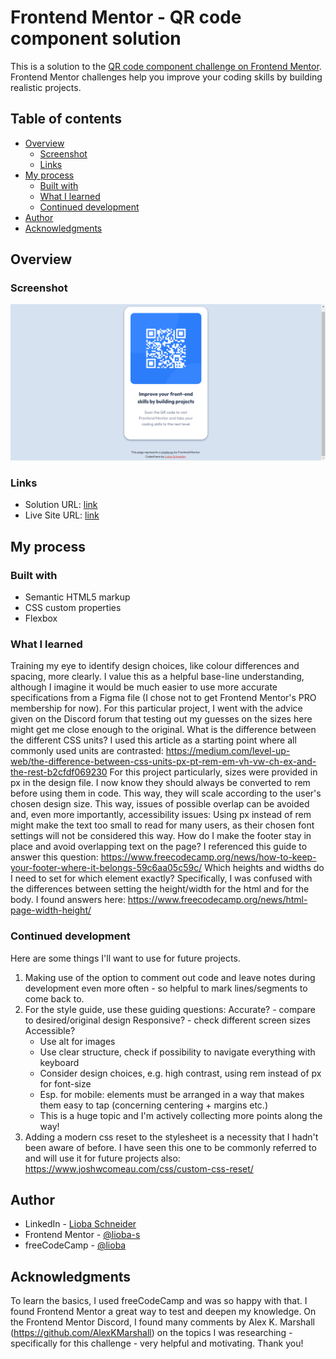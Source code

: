 # Frontend Mentor - QR code component solution

This is a solution to the [QR code component challenge on Frontend Mentor](https://www.frontendmentor.io/challenges/qr-code-component-iux_sIO_H). Frontend Mentor challenges help you improve your coding skills by building realistic projects. 

## Table of contents

- [Overview](#overview)
  - [Screenshot](#screenshot)
  - [Links](#links)
- [My process](#my-process)
  - [Built with](#built-with)
  - [What I learned](#what-i-learned)
  - [Continued development](#continued-development)
- [Author](#author)
- [Acknowledgments](#acknowledgments)


## Overview

### Screenshot

![Project Screenshot](./project-screenshot.png)


### Links

- Solution URL: [link](https://github.com/lioba-s/qr-code-component/tree/main)
- Live Site URL: [link](https://lioba-s.github.io/qr-code-component/)


## My process

### Built with

- Semantic HTML5 markup
- CSS custom properties
- Flexbox


### What I learned

Training my eye to identify design choices, like colour differences and spacing, more clearly. I value this as a helpful base-line understanding, although I imagine it would be much easier to use more accurate specifications from a Figma file (I chose not to get Frontend Mentor's PRO membership for now). For this particular project, I went with the advice given on the Discord forum that testing out my guesses on the sizes here might get me close enough to the original.
What is the difference between the different CSS units? I used this article as a starting point where all commonly used units are contrasted: https://medium.com/level-up-web/the-difference-between-css-units-px-pt-rem-em-vh-vw-ch-ex-and-the-rest-b2cfdf069230 For this project particularly, sizes were provided in px in the design file. I now know they should always be converted to rem before using them in code. This way, they will scale according to the user's chosen design size. This way, issues of possible overlap can be avoided and, even more importantly, accessibility issues: Using px instead of rem might make the text too small to read for many users, as their chosen font settings will not be considered this way.
How do I make the footer stay in place and avoid overlapping text on the page? I referenced this guide to answer this question: https://www.freecodecamp.org/news/how-to-keep-your-footer-where-it-belongs-59c6aa05c59c/
Which heights and widths do I need to set for which element exactly? Specifically, I was confused with the differences between setting the height/width for the html and for the body. I found answers here: https://www.freecodecamp.org/news/html-page-width-height/


### Continued development

Here are some things I'll want to use for future projects.

1. Making use of the option to comment out code and leave notes during development even more often - so helpful to mark lines/segments to come back to.
2. For the style guide, use these guiding questions:
   Accurate? - compare to desired/original design 
   Responsive? - check different screen sizes 
   Accessible? 
    - Use alt for images 
    - Use clear structure, check if possibility to navigate everything with keyboard 
    - Consider design choices, e.g. high contrast, using rem instead of px for font-size 
    - Esp. for mobile: elements must be arranged in a way that makes them easy to tap (concerning centering + margins etc.)
    - This is a huge topic and I'm actively collecting more points along the way!
3. Adding a modern css reset to the stylesheet is a necessity that I hadn't been aware of before. I have seen this one to be commonly referred to and will use it for future projects also: https://www.joshwcomeau.com/css/custom-css-reset/


## Author

- LinkedIn - [Lioba Schneider](https://www.linkedin.com/in/lioba-schneider-baa13b273/)
- Frontend Mentor - [@lioba-s](https://www.frontendmentor.io/profile/lioba-s)
- freeCodeCamp - [@lioba](https://www.freecodecamp.org/lioba)


## Acknowledgments

To learn the basics, I used freeCodeCamp and was so happy with that. I found Frontend Mentor a great way to test and deepen my knowledge.
On the Frontend Mentor Discord, I found many comments by Alex K. Marshall (https://github.com/AlexKMarshall) on the topics I was researching - specifically for this challenge - very helpful and motivating. Thank you!




[#built-with]: #built-with
